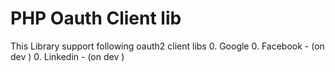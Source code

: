 
PHP Oauth Client lib
=============

This Library support following oauth2 client libs
0. Google
0. Facebook - (on dev )
0. Linkedin - (on dev )
